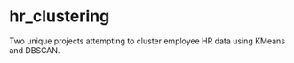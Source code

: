 # hr_clustering
Two unique projects attempting to cluster employee HR data using KMeans and DBSCAN.  
